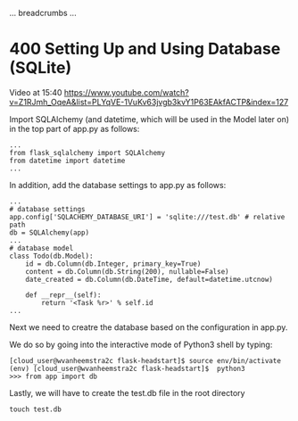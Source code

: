 ... breadcrumbs ...

# 400 Setting Up and Using Database (SQLite)

Video at 15:40 https://www.youtube.com/watch?v=Z1RJmh_OqeA&list=PLYqVE-1VuKv63jvgb3kvY1P63EAkfACTP&index=127

Import SQLAlchemy (and datetime, which will be used in the Model later on) in the top part of app.py as follows:

```
...
from flask_sqlalchemy import SQLAlchemy
from datetime import datetime
...
```

In addition, add the database settings to app.py as follows:

```
...
# database settings
app.config['SQLACHEMY_DATABASE_URI'] = 'sqlite:///test.db' # relative path
db = SQLAlchemy(app)
...
# database model
class Todo(db.Model):
    id = db.Column(db.Integer, primary_key=True)
    content = db.Column(db.String(200), nullable=False)
    date_created = db.Column(db.DateTime, default=datetime.utcnow)
    
    def __repr__(self):
        return '<Task %r>' % self.id    
...
```

Next we need to creatre the database based on the configuration in app.py.

We do so by going into the interactive mode of Python3 shell by typing:

```
[cloud_user@wvanheemstra2c flask-headstart]$ source env/bin/activate
(env) [cloud_user@wvanheemstra2c flask-headstart]$  python3
>>> from app import db
```

Lastly, we will have to create the test.db file in the root directory

```
touch test.db
```


